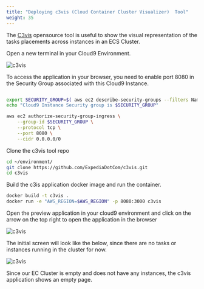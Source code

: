 ```yaml
---
title: "Deploying c3vis (Cloud Container Cluster Visualizer)  Tool"
weight: 35
---
```


The [C3vis](https://github.com/ExpediaDotCom/c3vis) opensource tool is useful to show the visual representation of the tasks placements across instances in an ECS Cluster.  

Open a new terminal in your Cloud9 Environment.

![c3vis](/images/ecs-spot-capacity-providers/cloud9_new_terminal.png)

To access the application in your browser, you need to enable port 8080 in the Security Group associated with this Cloud9 Instance.

```bash

export SECURITY_GROUP=$( aws ec2 describe-security-groups --filters Name=group-name,Values='aws-cloud9-EcsSpotWorkshop*' | jq -r '.SecurityGroups[0].GroupId')
echo "Cloud9 Instance Security group is $SECURITY_GROUP"

aws ec2 authorize-security-group-ingress \
    --group-id $SECURITY_GROUP \
    --protocol tcp \
    --port 8080 \
    --cidr 0.0.0.0/0

```



Clone the c3vis tool repo 

```bash
cd ~/environment/
git clone https://github.com/ExpediaDotCom/c3vis.git
cd c3vis 
```

Build the c3is application docker image and run the container.

```bash
docker build -t c3vis .
docker run -e "AWS_REGION=$AWS_REGION" -p 8080:3000 c3vis
```

Open the preview application in your cloud9 environment and click on the arrow on the top right to open the application in the browser

![c3vis](/images/ecs-spot-capacity-providers/c3vs_tool.png)

The initial screen will look like the below, since there are no tasks or instances running in the cluster for now.

![c3vis](/images/ecs-spot-capacity-providers/c3vis2.png)

Since our EC Cluster is empty and does not have any instances, the c3vis application shows an empty page.
